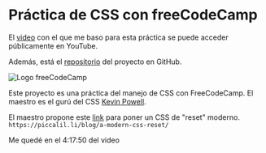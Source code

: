 # Práctica de CSS con freeCodeCamp

El [video](https://youtu.be/lRaL-8qZ0mM) con el que me baso para esta práctica se puede acceder públicamente en YouTube.

Además, está el [repositorio](https://github.com/kevin-powell/space-tourism) del proyecto en GitHub.

![Logo freeCodeCamp](https://upload.wikimedia.org/wikipedia/commons/3/39/FreeCodeCamp_logo.png)

Este proyecto es una práctica del manejo de CSS con FreeCodeCamp. El maestro es el gurú del CSS [Kevin Powell](https://www.youtube.com/kepowob).


El maestro propone este [link](https://piccalil.li/blog/a-modern-css-reset/) para poner un CSS de "reset" moderno.
`https://piccalil.li/blog/a-modern-css-reset/`

Me quedé en el 4:17:50 del video